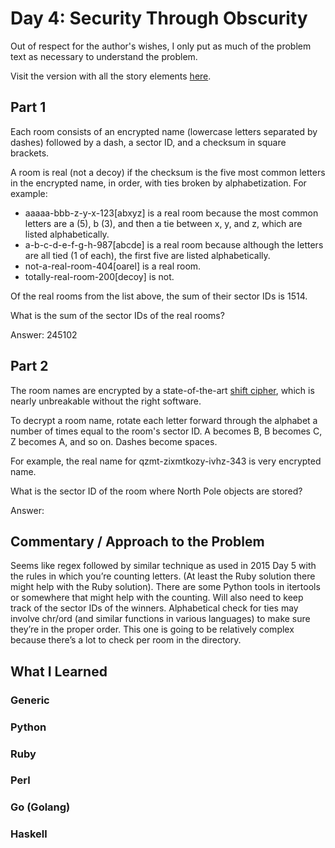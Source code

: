 # Day 4: Security Through Obscurity

Out of respect for the author's wishes, I only put as much of the problem text as necessary to understand the problem.

Visit the version with all the story elements [here](https://adventofcode.com/2016/day/4).

## Part 1
Each room consists of an encrypted name (lowercase letters separated by dashes) followed by a dash, a sector ID, and a checksum in square brackets.

A room is real (not a decoy) if the checksum is the five most common letters in the encrypted name, in order, with ties broken by alphabetization. For example:

- aaaaa-bbb-z-y-x-123[abxyz] is a real room because the most common letters are a (5), b (3), and then a tie between x, y, and z, which are listed alphabetically.
- a-b-c-d-e-f-g-h-987[abcde] is a real room because although the letters are all tied (1 of each), the first five are listed alphabetically.
- not-a-real-room-404[oarel] is a real room.
- totally-real-room-200[decoy] is not.

Of the real rooms from the list above, the sum of their sector IDs is 1514.

What is the sum of the sector IDs of the real rooms?

Answer: 245102
## Part 2
The room names are encrypted by a state-of-the-art [shift cipher](https://en.wikipedia.org/wiki/Caesar_cipher), which is nearly unbreakable without the right software.

To decrypt a room name, rotate each letter forward through the alphabet a number of times equal to the room's sector ID. A becomes B, B becomes C, Z becomes A, and so on. Dashes become spaces.

For example, the real name for qzmt-zixmtkozy-ivhz-343 is very encrypted name.

What is the sector ID of the room where North Pole objects are stored?

Answer: 
## Commentary / Approach to the Problem
Seems like regex followed by similar technique as used in 2015 Day 5 with the rules in which you’re counting letters. (At least the Ruby solution there might help with the Ruby solution). There are some Python tools in itertools or somewhere that might help with the counting. Will also need to keep track of the sector IDs of the winners. Alphabetical check for ties may involve chr/ord (and similar functions in various languages) to make sure they’re in the proper order. This one is going to be relatively complex because there’s a lot to check per room in the directory.
## What I Learned

### Generic

### Python

### Ruby

### Perl

### Go (Golang)

### Haskell
